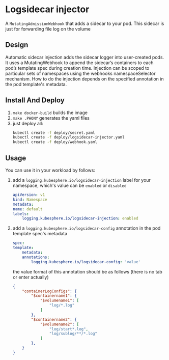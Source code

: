 # Logsidecar injector

A `MutatingAdmissionWebhook` that adds a sidecar to your pod. This sidecar is just for forwarding file log on the volume

## Design
Automatic sidecar injection adds the sidecar logger into user-created pods. It uses a MutatingWebhook to append the sidecar’s containers to each pod’s template spec during creation time. Injection can be scoped to particular sets of namespaces using the webhooks namespaceSelector mechanism. How to do the injection depends on the specified annotation in the pod template's metadata.

## Install And Deploy
1. `make docker-build` builds the image
1. `make .PHONY` generates the yaml files
1. just deploy all:
    ```bash
    kubectl create -f deploy/secret.yaml
    kubectl create -f deploy/logsidecar-injector.yaml
    kubectl create -f deploy/webhook.yaml
    ```

## Usage
You can use it in your workload by follows:
1. add a `logging.kubesphere.io/logsidecar-injection` label for your namespace, which's value can be `enabled` or `disabled`
    ```yml
    apiVersion: v1
    kind: Namespace
    metadata:
    name: default
    labels:
        logging.kubesphere.io/logsidecar-injection: enabled
    ```
2. add a `logging.kubesphere.io/logsidecar-config` annotation in the pod template spec's metadata  
    ```yml
    spec:
    template:
        metadata:
        annotations:
            logging.kubesphere.io/logsidecar-config: 'value'
    ```
    the value format of this annotation should be as follows (there is no tab or enter actually)
    ```json
    {
        "containerLogConfigs": {
            "$containername1": {
                "$volumename1": [
                    "log/*.log"
                ]
            },
            "$containername2": {
                "$volumename2": [
                    "log/start*.log",
                    "log/sublog/**/*.log"
                ]
            },
        }
    }
    ```